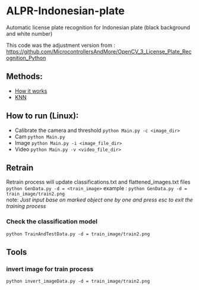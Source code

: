 # ALPR-Indonesian-plate
Automatic license plate recognition for Indonesian plate (black background and white number)

This code was the adjustment version from :
https://github.com/MicrocontrollersAndMore/OpenCV_3_License_Plate_Recognition_Python

## Methods:
- [How it works](https://www.youtube.com/watch?v=fJcl6Gw1D8k)
- [KNN](https://docs.opencv.org/3.4/d5/d26/tutorial_py_knn_understanding.html)

## How to run (Linux):
- Calibrate the camera and threshold
  `python Main.py -c <image_dir>` 
- Cam
  `python Main.py`
- Image
  `python Main.py -i <image_file_dir>`
- Video
  `python Main.py -v <video_file_dir>`

## Retrain
Retrain process will update classifications.txt and flattened_images.txt files
`python GenData.py -d = <train_image>`
example : `python GenData.py -d = train_image/train2.png`<br>
note: *Just input base on marked object one by one and press esc to exit the training process*

### Check the classification model
`python TrainAndTestData.py -d = train_image/train2.png`

## Tools
### invert image for train process
`python invert_imageData.py -d = train_image/train2.png`
